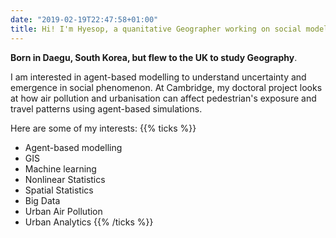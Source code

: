 ```yaml
---
date: "2019-02-19T22:47:58+01:00"
title: Hi! I'm Hyesop, a quanitative Geographer working on social models.
---
```


**Born in Daegu, South Korea, but flew to the UK to study Geography**. 

I am interested in agent-based modelling to understand uncertainty and emergence in social phenomenon. At Cambridge, my doctoral project looks at how air pollution and urbanisation can affect pedestrian's exposure and travel patterns using agent-based simulations. 
<br>

Here are some of my interests:
{{% ticks %}}
* Agent-based modelling
* GIS
* Machine learning
* Nonlinear Statistics
* Spatial Statistics
* Big Data
* Urban Air Pollution
* Urban Analytics
{{% /ticks %}}
